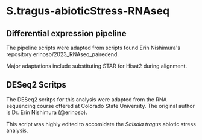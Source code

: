 # S.tragus-abioticStress-RNAseq

## Differential expression pipeline

The pipeline scripts were adapted from scripts found Erin Nishimura's repository erinosb/2023_RNAseq_pairedend.  

Major adaptations include substituting STAR for Hisat2 during alignment. 

## DESeq2 Scritps 

The DESeq2 scritps for this analysis were adapted from the RNA sequencing course offered at Colorado State University. The original author is Dr. Erin Nishimura (@erinosb).

This script was highly edited to accomidate the _Salsola tragus_ abiotic stress analysis. 
